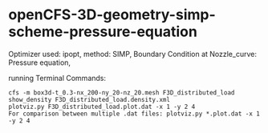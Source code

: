 # openCFS-3D-geometry-simp-scheme-pressure-equation
Optimizer used: ipopt, method: SIMP, Boundary Condition at Nozzle_curve: Pressure equation,

running Terminal Commands:

    cfs -m box3d-t_0.3-nx_200-ny_20-nz_20.mesh F3D_distributed_load
    show_density F3D_distributed_load.density.xml
    plotviz.py F3D_distributed_load.plot.dat -x 1 -y 2 4
    For comparison between multiple .dat files: plotviz.py *.plot.dat -x 1 -y 2 4
